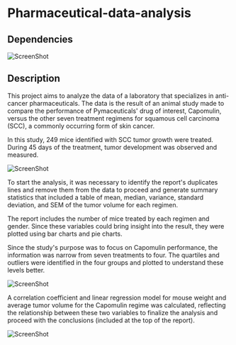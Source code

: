 # Pharmaceutical-data-analysis

## Dependencies

![ScreenShot](https://github.com/manuelamc14/Pharmaceutical-data-analysis/blob/master/Pymaceuticals/images/dependencies.png)
## Description

This project aims to analyze the data of a laboratory that specializes in anti-cancer pharmaceuticals. The data is the result of an animal study made to compare the performance of Pymaceuticals' drug of interest, Capomulin, versus the other seven treatment regimens for squamous cell carcinoma (SCC), a commonly occurring form of skin cancer. 

In this study, 249 mice identified with SCC tumor growth were treated. During 45 days of the treatment, tumor development was observed and measured.

![ScreenShot](https://github.com/manuelamc14/Pharmaceutical-data-analysis/blob/master/Pymaceuticals/images/total_tests_by_drug.png)

To start the analysis, it was necessary to identify the report's duplicates lines and remove them from the data to proceed and generate summary statistics that included a table of mean, median, variance, standard deviation, and SEM of the tumor volume for each regimen. 

The report includes the number of mice treated by each regimen and gender. Since these variables could bring insight into the result, they were plotted using bar charts and pie charts. 

Since the study's purpose was to focus on Capomulin performance, the information was narrow from seven treatments to four. The quartiles and outliers were identified in the four groups and plotted to understand these levels better. 

![ScreenShot](https://github.com/manuelamc14/Pharmaceutical-data-analysis/blob/master/Pymaceuticals/images/tumor_volumen_by_drug.png)

A correlation coefficient and linear regression model for mouse weight and average tumor volume for the Capomulin regime was calculated, reflecting the relationship between these two variables to finalize the analysis and proceed with the conclusions (included at the top of the report). 

![ScreenShot](https://github.com/manuelamc14/Pharmaceutical-data-analysis/blob/master/Pymaceuticals/images/tumor_volumen_by_drug.png)


